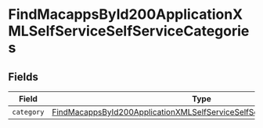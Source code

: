 # FindMacappsById200ApplicationXMLSelfServiceSelfServiceCategories


## Fields

| Field                                                                                                                                                                           | Type                                                                                                                                                                            | Required                                                                                                                                                                        | Description                                                                                                                                                                     |
| ------------------------------------------------------------------------------------------------------------------------------------------------------------------------------- | ------------------------------------------------------------------------------------------------------------------------------------------------------------------------------- | ------------------------------------------------------------------------------------------------------------------------------------------------------------------------------- | ------------------------------------------------------------------------------------------------------------------------------------------------------------------------------- |
| `category`                                                                                                                                                                      | [FindMacappsById200ApplicationXMLSelfServiceSelfServiceCategoriesCategory](../../models/operations/findmacappsbyid200applicationxmlselfserviceselfservicecategoriescategory.md) | :heavy_minus_sign:                                                                                                                                                              | N/A                                                                                                                                                                             |